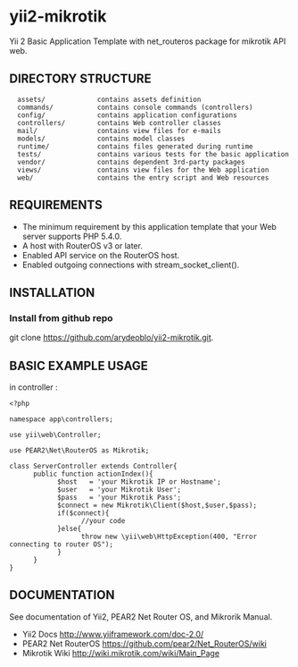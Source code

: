yii2-mikrotik
================================

Yii 2 Basic Application Template with net_routeros package for mikrotik API web.


DIRECTORY STRUCTURE
-------------------

      assets/             contains assets definition
      commands/           contains console commands (controllers)
      config/             contains application configurations
      controllers/        contains Web controller classes
      mail/               contains view files for e-mails
      models/             contains model classes
      runtime/            contains files generated during runtime
      tests/              contains various tests for the basic application
      vendor/             contains dependent 3rd-party packages
      views/              contains view files for the Web application
      web/                contains the entry script and Web resources



REQUIREMENTS
------------

 - The minimum requirement by this application template that your Web server supports PHP 5.4.0.
 - A host with RouterOS v3 or later.
 - Enabled API service on the RouterOS host.
 - Enabled outgoing connections with stream_socket_client().


INSTALLATION
------------

### Install from github repo

git clone https://github.com/arydeoblo/yii2-mikrotik.git.

BASIC EXAMPLE USAGE
-------------------
in controller :


```
<?php

namespace app\controllers;

use yii\web\Controller;

use PEAR2\Net\RouterOS as Mikrotik;

class ServerController extends Controller{
      public function actionIndex(){
            $host   = 'your Mikrotik IP or Hostname';
            $user   = 'your Mikrotik User';
            $pass   = 'your Mikrotik Pass';
            $connect = new Mikrotik\Client($host,$user,$pass);
            if($connect){
                  //your code 
            }else{
                  throw new \yii\web\HttpException(400, "Error connecting to router OS");
            }
      }
}
```

DOCUMENTATION 
---------------
See documentation of Yii2, PEAR2 Net Router OS, and Mikrorik Manual.

- Yii2 Docs http://www.yiiframework.com/doc-2.0/
- PEAR2 Net RouterOS https://github.com/pear2/Net_RouterOS/wiki
- Mikrotik Wiki http://wiki.mikrotik.com/wiki/Main_Page

